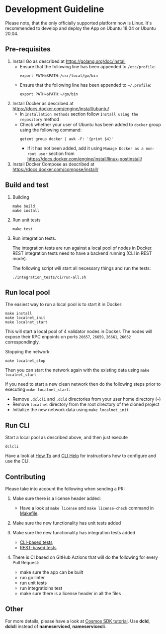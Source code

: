 # Development Guideline

Please note, that the only officially supported platform now is Linux.
It's recommended to develop and deploy the App on Ubuntu 18.04 or Ubuntu 20.04.

## Pre-requisites
1. Install Go as described at https://golang.org/doc/install
    - Ensure that the following line has been appended to `/etc/profile`:
        ```
        export PATH=$PATH:/usr/local/go/bin
        ```
    - Ensure that the following line has been appended to `~/.profile`:
        ```
        export PATH=$PATH:~/go/bin
        ```
2. Install Docker as described at https://docs.docker.com/engine/install/ubuntu/
    - In `Installation methods` section follow `Install using the repository` method
    - Check whether your user of Ubuntu has been added to `docker` group using the following command:
        ```
        getent group docker | awk -F: '{print $4}'
        ```
        - If it has not been added, add it using `Manage Docker as a non-root user` section from https://docs.docker.com/engine/install/linux-postinstall/
 3. Install Docker Compose as described at https://docs.docker.com/compose/install/

## Build and test

1. Building
    ```
    make build
    make install
    ```


2. Run unit tests
    ```
    make test
    ```

3. Run integration tests.

    The integration tests are run against a local pool of nodes in Docker.
    REST integration tests need to have a backend running (CLI in REST mode).

    The following script will start all necessary things and run the tests:
    ```
    ./integration_tests/ci/run-all.sh
    ```


## Run local pool
The easiest way to run a local pool is to start it in Docker:

    make install
    make localnet_init
    make localnet_start

This will start a local pool of 4 validator nodes in Docker. The nodes will expose their RPC enpoints on ports `26657`, `26659`, `26661`, `26662` correspondingly.

 Stopping the network: 

    make localnet_stop

 Then you can start the network again with the existing data using `make localnet_start`

If you need to start a new clean network then do the following steps prior to executing `make localnet_start`:
  - Remove `.dclcli` and `.dcld` directories from your user home directory (`~`)
  - Remove `localnet` directory from the root directory of the cloned project
  - Initialize the new network data using `make localnet_init` 
## Run CLI
Start a local pool as described above, and then just execute
```
dclcli
```
Have a look at [How To](docs/how-to.md) and [CLI Help](docs/cli-help.md) for instructions how to configure and use the CLI.

## Contributing
Please take into account the following when sending a PR:
1) Make sure there is a license header added:
    - Have a look at `make license` and `make license-check` command in [Makefile](Makefile).

2) Make sure the new functionality has unit tests added

3) Make sure the new functionality has integration tests added
    - [CLI-based tests](integration_tests/cli)
    - [REST-based tests](integration_tests/rest)

4) There is CI based on GitHub Actions that will do the following for every Pull Request:
    - make sure the app can be built
    - run go linter
    - run unit tests
    - run integratioins test
    - make sure there is a license header in all the files


## Other
For more details, please have a look at [Cosmos SDK tutorial](https://github.com/cosmos/sdk-tutorials/blob/master/nameservice/tutorial).
Use __dcld__, __dclcli__ instead of __nameserviced__, __nameservicecli__.